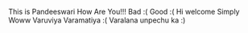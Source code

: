 This is Pandeeswari
How Are You!!!
Bad :(
Good :(
Hi
welcome
Simply Woww
Varuviya Varamatiya :(
Varalana unpechu ka :)
